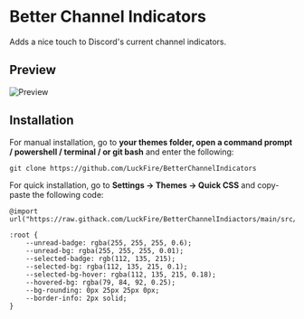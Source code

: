 # Better Channel Indicators
Adds a nice touch to Discord's current channel indicators.

## Preview
![Preview](https://github.com/LuckFire/BetterChannelIndiactors/blob/main/src/Preview.gif?raw=true)

## Installation
For manual installation, go to **your themes folder, open a command prompt / powershell / terminal / or git bash** and enter the following:
```
git clone https://github.com/LuckFire/BetterChannelIndicators
```

For quick installation, go to **Settings -> Themes -> Quick CSS** and copy-paste the following code:
```
@import url("https://raw.githack.com/LuckFire/BetterChannelIndiactors/main/src/source.css")

:root {
    --unread-badge: rgba(255, 255, 255, 0.6);
    --unread-bg: rgba(255, 255, 255, 0.01);
    --selected-badge: rgb(112, 135, 215);
    --selected-bg: rgba(112, 135, 215, 0.1);
    --selected-bg-hover: rgba(112, 135, 215, 0.18);
    --hovered-bg: rgba(79, 84, 92, 0.25);
    --bg-rounding: 0px 25px 25px 0px;
    --border-info: 2px solid;
}
```
